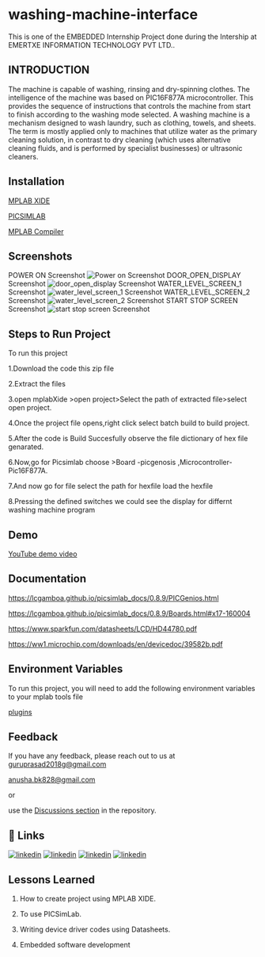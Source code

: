 
# washing-machine-interface

This is one of the EMBEDDED Internship Project done during the Intership at EMERTXE INFORMATION TECHNOLOGY PVT LTD..





## INTRODUCTION

The machine is capable of washing, rinsing and dry-spinning clothes. The intelligence of the machine was based on PIC16F877A microcontroller.
This provides the sequence of instructions that controls the machine from start to finish according to the washing mode selected.
A washing machine is a mechanism designed to wash laundry, such as clothing, towels, and sheets. The term is mostly applied only to machines that utilize water as the primary cleaning solution, in contrast to dry cleaning (which uses alternative cleaning  fluids, and is performed by  specialist businesses) or ultrasonic cleaners.


  
## Installation
[MPLAB XIDE](https://www.microchip.com/en-us/development-tools-tools-and-software/mplab-x-ide?gclid=Cj0KCQjwtrSLBhCLARIsACh6Rmj98yI7_Y5H--lwe8m4DN3FVB0o-k4u7y-e0-T-w_9Cct4qIL2pq20aAkIFEALw_wcB#tabs)

[PICSIMLAB](https://sourceforge.net/projects/picsim/)

[MPLAB Compiler](https://www.microchip.com/en-us/development-tools-tools-and-software/mplab-xc-compilers?gclid=Cj0KCQjwtrSLBhCLARIsACh6Rmj-KmEgeZLWYdpD2qr2bs3wJx5kiOpLbDUEuGerZoyp6GZ4tR-WrMQaAltBEALw_wcB)


## Screenshots
POWER ON  Screenshot
![Power on Screenshot](https://github.com/Guruprasad-G/washing-machine-interface/blob/main/Project%20demo%20Images/Power_on_screen.png)
DOOR_OPEN_DISPLAY Screenshot
![door_open_display Screenshot](https://github.com/Guruprasad-G/washing-machine-interface/blob/main/Project%20demo%20Images/door_open_display.png)
WATER_LEVEL_SCREEN_1 Screenshot
![water_level_screen_1 Screenshot](https://github.com/Guruprasad-G/washing-machine-interface/blob/main/Project%20demo%20Images/water_level_screen_1.png)
 WATER_LEVEL_SCREEN_2 Screenshot
![water_level_screen_2 Screenshot](https://github.com/Guruprasad-G/washing-machine-interface/blob/main/Project%20demo%20Images/water_level_screen_2.png)
START STOP SCREEN  Screenshot
![start stop screen  Screenshot](https://github.com/Guruprasad-G/washing-machine-interface/blob/main/Project%20demo%20Images/start_stop_screen.png)

   
## Steps to Run Project
To run this project 

1.Download  the code this zip file

2.Extract the files 

3.open mplabXide >open project>Select the path of extracted file>select open project.

4.Once the project file opens,right click select batch build to build project.

5.After the code is Build Succesfully observe the file dictionary of hex file genarated.

6.Now,go for Picsimlab choose >Board -picgenosis ,Microcontroller-Pic16F877A.

7.And now go for file select the path for hexfile load the hexfile 

8.Pressing the  defined switches we could see the display for differnt washing machine program

 

  
## Demo

[YouTube demo video](https://youtu.be/eYkMK1rvKzw)

  


  
## Documentation

https://lcgamboa.github.io/picsimlab_docs/0.8.9/PICGenios.html

https://lcgamboa.github.io/picsimlab_docs/0.8.9/Boards.html#x17-160004

https://www.sparkfun.com/datasheets/LCD/HD44780.pdf

https://ww1.microchip.com/downloads/en/devicedoc/39582b.pdf


## Environment Variables

To run this project, you will need to add the following environment variables to your mplab  tools file

[plugins](https://https://github.com/lcgamboa/picsimlab_md/releases/)

  
  
## Feedback

If you have any feedback, please reach out to us at
 guruprasad2018g@gmail.com
 
 anusha.bk828@gmail.com

or

use the [Discussions section](https://github.com/Guruprasad-G/washing-machine-interface/discussions) in the repository.

  
## 🔗 Links
[![linkedin](https://img.shields.io/badge/linkedin-0A66C2?style=for-the-badge&logo=linkedin&logoColor=white)](https://www.linkedin.com/in/anusha-bk-b929b21b1/)
[![linkedin](https://img.shields.io/badge/linkedin-0A66C2?style=for-the-badge&logo=linkedin&logoColor=white)](https://www.linkedin.com/in/guruprasad--g)
[![linkedin](https://img.shields.io/badge/linkedin-0A66C2?style=for-the-badge&logo=linkedin&logoColor=white)](https://www.linkedin.com/in//)
[![linkedin](https://img.shields.io/badge/linkedin-0A66C2?style=for-the-badge&logo=linkedin&logoColor=white)](https://www.linkedin.com/in//)




## Lessons Learned

1. How to create project using MPLAB XIDE.

2. To use PICSimLab.

3. Writing device driver codes using Datasheets.

4. Embedded software development

  


  
